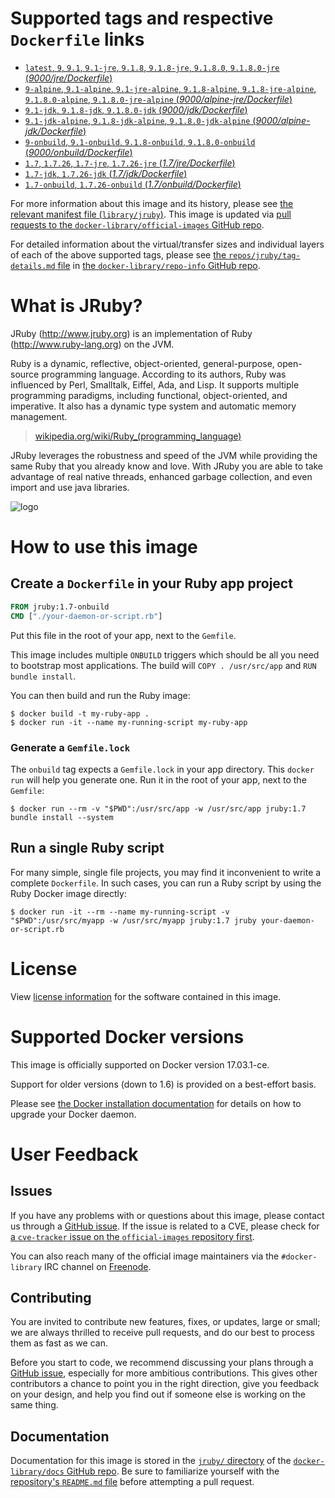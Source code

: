 <!--

********************************************************************************

WARNING:

    DO NOT EDIT "jruby/README.md"

    IT IS AUTO-GENERATED

    (from the other files in "jruby/" combined with a set of templates)

********************************************************************************

-->

# Supported tags and respective `Dockerfile` links

-	[`latest`, `9`, `9.1`, `9.1-jre`, `9.1.8`, `9.1.8-jre`, `9.1.8.0`, `9.1.8.0-jre` (*9000/jre/Dockerfile*)](https://github.com/cpuguy83/docker-jruby/blob/044aee807e44475c2085e43baab9b91055597461/9000/jre/Dockerfile)
-	[`9-alpine`, `9.1-alpine`, `9.1-jre-alpine`, `9.1.8-alpine`, `9.1.8-jre-alpine`, `9.1.8.0-alpine`, `9.1.8.0-jre-alpine` (*9000/alpine-jre/Dockerfile*)](https://github.com/cpuguy83/docker-jruby/blob/044aee807e44475c2085e43baab9b91055597461/9000/alpine-jre/Dockerfile)
-	[`9.1-jdk`, `9.1.8-jdk`, `9.1.8.0-jdk` (*9000/jdk/Dockerfile*)](https://github.com/cpuguy83/docker-jruby/blob/044aee807e44475c2085e43baab9b91055597461/9000/jdk/Dockerfile)
-	[`9.1-jdk-alpine`, `9.1.8-jdk-alpine`, `9.1.8.0-jdk-alpine` (*9000/alpine-jdk/Dockerfile*)](https://github.com/cpuguy83/docker-jruby/blob/044aee807e44475c2085e43baab9b91055597461/9000/alpine-jdk/Dockerfile)
-	[`9-onbuild`, `9.1-onbuild`, `9.1.8-onbuild`, `9.1.8.0-onbuild` (*9000/onbuild/Dockerfile*)](https://github.com/cpuguy83/docker-jruby/blob/044aee807e44475c2085e43baab9b91055597461/9000/onbuild/Dockerfile)
-	[`1.7`, `1.7.26`, `1.7-jre`, `1.7.26-jre` (*1.7/jre/Dockerfile*)](https://github.com/cpuguy83/docker-jruby/blob/044aee807e44475c2085e43baab9b91055597461/1.7/jre/Dockerfile)
-	[`1.7-jdk`, `1.7.26-jdk` (*1.7/jdk/Dockerfile*)](https://github.com/cpuguy83/docker-jruby/blob/044aee807e44475c2085e43baab9b91055597461/1.7/jdk/Dockerfile)
-	[`1.7-onbuild`, `1.7.26-onbuild` (*1.7/onbuild/Dockerfile*)](https://github.com/cpuguy83/docker-jruby/blob/044aee807e44475c2085e43baab9b91055597461/1.7/onbuild/Dockerfile)

For more information about this image and its history, please see [the relevant manifest file (`library/jruby`)](https://github.com/docker-library/official-images/blob/master/library/jruby). This image is updated via [pull requests to the `docker-library/official-images` GitHub repo](https://github.com/docker-library/official-images/pulls?q=label%3Alibrary%2Fjruby).

For detailed information about the virtual/transfer sizes and individual layers of each of the above supported tags, please see [the `repos/jruby/tag-details.md` file](https://github.com/docker-library/repo-info/blob/master/repos/jruby/tag-details.md) in [the `docker-library/repo-info` GitHub repo](https://github.com/docker-library/repo-info).

# What is JRuby?

JRuby (http://www.jruby.org) is an implementation of Ruby (http://www.ruby-lang.org) on the JVM.

Ruby is a dynamic, reflective, object-oriented, general-purpose, open-source programming language. According to its authors, Ruby was influenced by Perl, Smalltalk, Eiffel, Ada, and Lisp. It supports multiple programming paradigms, including functional, object-oriented, and imperative. It also has a dynamic type system and automatic memory management.

> [wikipedia.org/wiki/Ruby_(programming_language)](https://en.wikipedia.org/wiki/Ruby_%28programming_language%29)

JRuby leverages the robustness and speed of the JVM while providing the same Ruby that you already know and love. With JRuby you are able to take advantage of real native threads, enhanced garbage collection, and even import and use java libraries.

![logo](https://raw.githubusercontent.com/docker-library/docs/fbdaaa95f768de2cb4508dde956912f4081a824a/jruby/logo.png)

# How to use this image

## Create a `Dockerfile` in your Ruby app project

```dockerfile
FROM jruby:1.7-onbuild
CMD ["./your-daemon-or-script.rb"]
```

Put this file in the root of your app, next to the `Gemfile`.

This image includes multiple `ONBUILD` triggers which should be all you need to bootstrap most applications. The build will `COPY . /usr/src/app` and `RUN bundle install`.

You can then build and run the Ruby image:

```console
$ docker build -t my-ruby-app .
$ docker run -it --name my-running-script my-ruby-app
```

### Generate a `Gemfile.lock`

The `onbuild` tag expects a `Gemfile.lock` in your app directory. This `docker run` will help you generate one. Run it in the root of your app, next to the `Gemfile`:

```console
$ docker run --rm -v "$PWD":/usr/src/app -w /usr/src/app jruby:1.7 bundle install --system
```

## Run a single Ruby script

For many simple, single file projects, you may find it inconvenient to write a complete `Dockerfile`. In such cases, you can run a Ruby script by using the Ruby Docker image directly:

```console
$ docker run -it --rm --name my-running-script -v "$PWD":/usr/src/myapp -w /usr/src/myapp jruby:1.7 jruby your-daemon-or-script.rb
```

# License

View [license information](https://github.com/jruby/jruby/blob/master/COPYING) for the software contained in this image.

# Supported Docker versions

This image is officially supported on Docker version 17.03.1-ce.

Support for older versions (down to 1.6) is provided on a best-effort basis.

Please see [the Docker installation documentation](https://docs.docker.com/installation/) for details on how to upgrade your Docker daemon.

# User Feedback

## Issues

If you have any problems with or questions about this image, please contact us through a [GitHub issue](https://github.com/cpuguy83/docker-jruby/issues). If the issue is related to a CVE, please check for [a `cve-tracker` issue on the `official-images` repository first](https://github.com/docker-library/official-images/issues?q=label%3Acve-tracker).

You can also reach many of the official image maintainers via the `#docker-library` IRC channel on [Freenode](https://freenode.net).

## Contributing

You are invited to contribute new features, fixes, or updates, large or small; we are always thrilled to receive pull requests, and do our best to process them as fast as we can.

Before you start to code, we recommend discussing your plans through a [GitHub issue](https://github.com/cpuguy83/docker-jruby/issues), especially for more ambitious contributions. This gives other contributors a chance to point you in the right direction, give you feedback on your design, and help you find out if someone else is working on the same thing.

## Documentation

Documentation for this image is stored in the [`jruby/` directory](https://github.com/docker-library/docs/tree/master/jruby) of the [`docker-library/docs` GitHub repo](https://github.com/docker-library/docs). Be sure to familiarize yourself with the [repository's `README.md` file](https://github.com/docker-library/docs/blob/master/README.md) before attempting a pull request.
